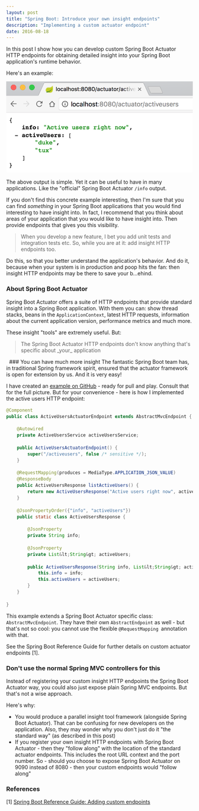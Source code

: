 ```yaml
---
layout: post
title: "Spring Boot: Introduce your own insight endpoints"
description: "Implementing a custom actuator endpoint"
date: 2016-08-18
---
```


In this post I show how you can develop custom Spring Boot Actuator HTTP endpoints for obtaining detailed insight into your Spring Boot application's runtime behavior.

Here's an example:

<img src="/img/2016-08-18-insight.png" class="w-100 pl-2 pr-2"/>

The above output is simple. Yet it can be useful to have in many applications. Like the "official" Spring Boot Actuator `/info` output.

If you don't find this concrete example interesting, then I'm sure that you can find _something_ in your Spring Boot applications that you would find interesting to have insight into. In fact, I recommend that you think about areas of your application that you would like to have insight into. Then provide endpoints that gives you this visibility.
<blockquote>When you develop a new feature, I bet you add unit tests and integration tests etc. So, while you are at it: add insight HTTP endpoints too.</blockquote>
Do this, so that you better understand the application's behavior. And do it, because when your system is in production and poop hits the fan: then insight HTTP endpoints may be there to save your b...ehind.

### About Spring Boot Actuator
Spring Boot Actuator offers a suite of HTTP endpoints that provide standard insight into a Spring Boot application. With them you can: show thread stacks, beans in the `ApplicationContext`, latest HTTP requests, information about the current application version, performance metrics and much more.

These insight "tools" are extremely useful. But:
<blockquote>The Spring Boot Actuator HTTP endpoints don't know anything that's specific about _your_ application</blockquote>
 
### You can have much more insight
The fantastic Spring Boot team has, in traditional Spring framework spirit, ensured that the actuator framework is open for extension by us. And it is very easy!

I have created an [example on GitHub](https://github.com/nickymoelholm/smallexamples/tree/master/springboot-actuator-custominsight) - ready for pull and play. Consult that for the full picture. But for your convenience - here is how I implemented the active users HTTP endpoint:

```java
@Component
public class ActiveUsersActuatorEndpoint extends AbstractMvcEndpoint {

    @Autowired
    private ActiveUsersService activeUsersService;

    public ActiveUsersActuatorEndpoint() {
        super("/activeusers", false /* sensitive */);
    }

    @RequestMapping(produces = MediaType.APPLICATION_JSON_VALUE)
    @ResponseBody
    public ActiveUsersResponse listActiveUsers() {
        return new ActiveUsersResponse("Active users right now", activeUsersService.listActiveUsers());
    }

    @JsonPropertyOrder({"info", "activeUsers"})
    public static class ActiveUsersResponse {

        @JsonProperty
        private String info;

        @JsonProperty
        private List&lt;String&gt; activeUsers;

        public ActiveUsersResponse(String info, List&lt;String&gt; activeUsers) {
            this.info = info;
            this.activeUsers = activeUsers;
        }
    }

}
```

This example extends a Spring Boot Actuator specific class: `AbstractMvcEndpoint`. They have their own `AbstractEndpoint` as well - but that's not so cool: you cannot use the flexible `@RequestMapping `annotation with that.

See the Spring Boot Reference Guide for further details on custom actuator endpoints [1].

### Don't use the normal Spring MVC controllers for this
Instead of registering your custom insight HTTP endpoints the Spring Boot Actuator way, you could also just expose plain Spring MVC endpoints. But that's not a wise approach.

Here's why:

- You would produce a parallel insight tool framework (alongside Spring Boot Actuator). That can be confusing for new developers on the application. Also, they may wonder why you don't just do it "the standard way" (as described in this post)
- If you register your own insight HTTP endpoints with Spring Boot Actuator - then they "follow along" with the location of the standard actuator endpoints. This includes the root URL context and the port number. So - should you choose to expose Spring Boot Actuator on 9090 instead of 8080 - then your custom endpoints would "follow along"

### References

[1] [Spring Boot Reference Guide: Adding custom endpoints](http://docs.spring.io/spring-boot/docs/current/reference/htmlsingle/#production-ready-customizing-endpoints-programmatically)